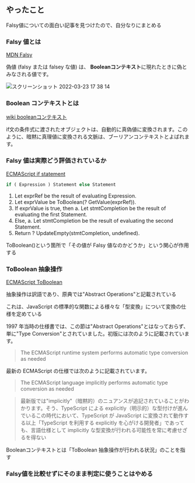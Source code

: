 ## やったこと
Falsy値についての面白い記事を見つけたので、自分なりにまとめる


### Falsy 値とは
[MDN Falsy](https://developer.mozilla.org/ja/docs/Glossary/Falsy)  

偽値 (falsy または falsey な値) は、 **Booleanコンテキスト**に現れたときに偽とみなされる値です。

![スクリーンショット 2022-03-23 17 38 14](https://user-images.githubusercontent.com/78260526/159657648-6ff9214a-34d0-46ad-b9e9-a48bd13e6cba.png)  

### Boolean コンテキストとは
[wiki booleanコンテキスト](https://ja.wikibooks.org/wiki/JavaScript/Boolean#%E3%83%96%E3%83%BC%E3%83%AA%E3%82%A2%E3%83%B3%E3%82%B3%E3%83%B3%E3%83%86%E3%82%AD%E3%82%B9%E3%83%88)  

if文の条件式に渡されたオブジェクトは、自動的に真偽値に変換されます。このように、暗黙に真理値に変換される文脈は、ブーリアンコンテキストとよばれます。

### Falsy 値は実際どう評価されているか
[ECMAScript if statement](https://tc39.es/ecma262/#sec-if-statement) 

```js
if ( Expression ) Statement else Statement
```

1. Let exprRef be the result of evaluating Expression.
2. Let exprValue be ToBoolean(? GetValue(exprRef)).
3. If exprValue is true, then
a. Let stmtCompletion be the result of evaluating the first Statement.
4. Else,
a. Let stmtCompletion be the result of evaluating the second Statement.
5. Return ? UpdateEmpty(stmtCompletion, undefined).

ToBoolean()という箇所で「その値が Falsy 値なのかどうか」という関心が作用する

### ToBoolean 抽象操作
[ECMAScript ToBoolean](https://tc39.es/ecma262/#sec-toboolean)  

抽象操作は訳語であり、原典では"Abstract Operations"と記載されている  

これは、JavaScript の標準的な関数による様々な「型変換」について変換の仕様を定めている  

1997 年当時の仕様書では、この節は"Abstract Operations"とはなっておらず、単に"Type Conversion"とされていました。初版には次のように記載されています。

> The ECMAScript runtime system performs automatic type conversion as needed

最新の ECMAScript の仕様では次のように記載されています。

> The ECMAScript language implicitly performs automatic type conversion as needed

> 最新版では"implicitly"（暗黙的）のニュアンスが追記されていることがわかります。そう、TypeScript による explicitly（明示的）な型付けが進んでいるこの時代において、TypeScript が JavaScript に変換されて動作する以上「TypeScript を利用する explicitly を心がける開発者」であっても、言語仕様として implicitly な型変換が行われる可能性を常に考慮せざるを得ない

Booleanコンテキストとは「ToBoolean 抽象操作が行われる状況」のことを指す  

### Falsy値を比較せずにそのまま判定に使うことはやめる




